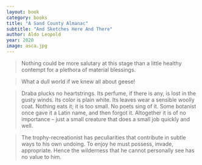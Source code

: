 ```yaml
---
layout: book
category: books
title: "A Sand County Almanac"
subtitle: "And Sketches Here And There"
author: Aldo Leopold
year: 2020
image: asca.jpg
---
```


> Nothing could be more salutary at this stage than a little healthy contempt for a plethora of material blessings.

> What a dull world if we knew all about geese!

> Draba plucks no heartstrings. Its perfume, if there is any, is lost in the gusty winds. Its color is plain white. Its leaves wear a sensible woolly coat. Nothing eats it; it is too small. No poets sing of it. Some botanist once gave it a Latin name, and then forgot it. Altogether it is of no importance – just a small creature that does a small job quickly and well.

> The trophy-recreationist has peculiarities that contribute in subtle ways to his own undoing. To enjoy he must possess, invade, appropriate. Hence the wilderness that he cannot personally see has no value to him.

